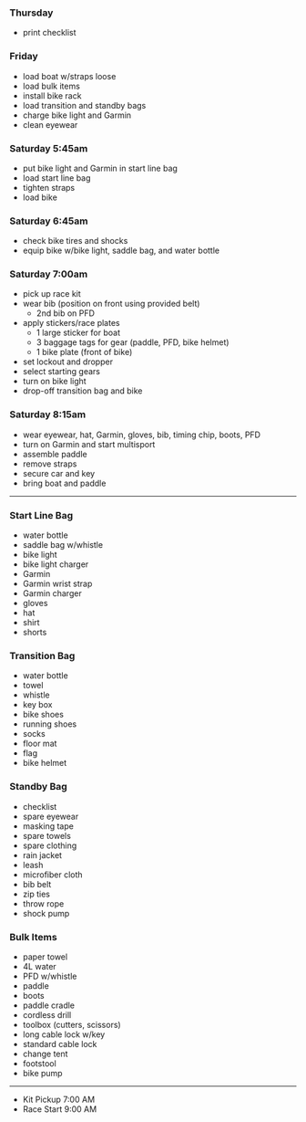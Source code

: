 ### Thursday

- print checklist

### Friday

- load boat w/straps loose
- load bulk items
- install bike rack
- load transition and standby bags
- charge bike light and Garmin
- clean eyewear

### Saturday 5:45am

- put bike light and Garmin in start line bag
- load start line bag
- tighten straps
- load bike

### Saturday 6:45am

- check bike tires and shocks
- equip bike w/bike light, saddle bag, and water bottle

### Saturday 7:00am

- pick up race kit
- wear bib (position on front using provided belt)
  - 2nd bib on PFD
- apply stickers/race plates
  - 1 large sticker for boat
  - 3 baggage tags for gear (paddle, PFD, bike helmet)
  - 1 bike plate (front of bike)
- set lockout and dropper
- select starting gears
- turn on bike light
- drop-off transition bag and bike

### Saturday 8:15am

- wear eyewear, hat, Garmin, gloves, bib, timing chip, boots, PFD
- turn on Garmin and start multisport
- assemble paddle
- remove straps
- secure car and key
- bring boat and paddle

---

### Start Line Bag

- water bottle
- saddle bag w/whistle
- bike light
- bike light charger
- Garmin
- Garmin wrist strap
- Garmin charger
- gloves
- hat
- shirt
- shorts

### Transition Bag

- water bottle
- towel
- whistle
- key box
- bike shoes
- running shoes
- socks
- floor mat
- flag
- bike helmet

### Standby Bag

- checklist
- spare eyewear
- masking tape
- spare towels
- spare clothing
- rain jacket
- leash
- microfiber cloth
- bib belt
- zip ties
- throw rope
- shock pump

### Bulk Items

- paper towel
- 4L water
- PFD w/whistle
- paddle
- boots
- paddle cradle
- cordless drill
- toolbox (cutters, scissors)
- long cable lock w/key
- standard cable lock
- change tent
- footstool
- bike pump

---

- Kit Pickup 7:00 AM
- Race Start 9:00 AM
